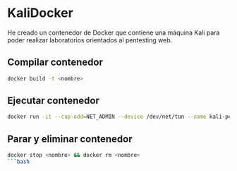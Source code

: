# KaliDocker

He creado un contenedor de Docker que contiene una máquina Kali para poder realizar laboratorios orientados al pentesting web.

## Compilar contenedor
```bash
docker build -t <nombre>
```
## Ejecutar contenedor
```bash
docker run -it --cap-add=NET_ADMIN --device /dev/net/tun --name kali-pentest kali-pentest
```
## Parar y eliminar contenedor
```bash
docker stop <nombre> && docker rm <nombre>
```bash
